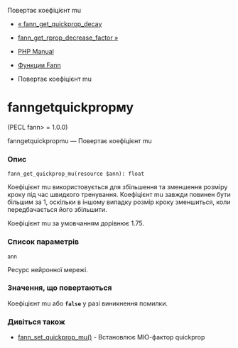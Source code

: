 Повертає коефіцієнт mu

-   [« fann\_get\_quickprop\_decay](function.fann-get-quickprop-decay.html)
    
-   [fann\_get\_rprop\_decrease\_factor »](function.fann-get-rprop-decrease-factor.html)
    
-   [PHP Manual](index.html)
    
-   [Функции Fann](ref.fann.html)
    
-   Повертає коефіцієнт mu
    

# fanngetquickpropму

(PECL fann> = 1.0.0)

fanngetquickpropmu — Повертає коефіцієнт mu

### Опис

```methodsynopsis
fann_get_quickprop_mu(resource $ann): float
```

Коефіцієнт mu використовується для збільшення та зменшення розміру кроку під час швидкого тренування. Коефіцієнт mu завжди повинен бути більшим за 1, оскільки в іншому випадку розмір кроку зменшиться, коли передбачається його збільшити.

Коефіцієнт mu за умовчанням дорівнює 1.75.

### Список параметрів

`ann`

Ресурс нейронної мережі.

### Значення, що повертаються

Коефіцієнт mu або **`false`** у разі виникнення помилки.

### Дивіться також

-   [fann\_set\_quickprop\_mu()](function.fann-set-quickprop-mu.html) - Встановлює МЮ-фактор quickprop